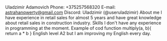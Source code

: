 Uladzimir Adamovich
Phone: +375257568320
E-mail: astrahanqwerty@gmail.com
Discord: Uladzimir (@useruladzimir)
About me
I have experience in retail sales for almost 5 years and have great knowledge about retail sales in construction industry.
Skills 
I don't have any experience in programming at the moment.
Example of cod
function multiply(a, b){
 return a * b
}
English level 
A2 but I am improving my English every day.
